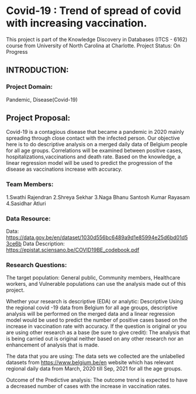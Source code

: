 # Covid-19 :  Trend of spread of covid with increasing vaccination. 

This project is part of the Knowledge Discovery in Databases (ITCS - 6162) course from University of North Carolina at Charlotte.
Project Status: On Progress

## INTRODUCTION:

### Project Domain: 

Pandemic, Disease(Covid-19)

## Project Proposal:

Covid-19 is a contagious disease that became a pandemic in 2020 mainly spreading through close contact with the infected person. Our objective here is to do descriptive analysis on a merged daily data of Belgium people for all age groups. Correlations will be examined between positive cases, hospitalizations,vaccinations and death rate. Based on the knowledge, a linear regression model will be used to predict the progression of the disease as vaccinations increase with accuracy.

### Team Members:
1.Swathi Rajendran
2.Shreya Sekhar
3.Naga Bhanu Santosh Kumar Rayasam
4.Sasidhar Atluri

### Data Resource:
Data:
https://data.gov.be/en/dataset/1030d556bc6489a9d1e85994e25d6bd01d53ce6b
Data Description:
https://epistat.sciensano.be/COVID19BE_codebook.pdf

### Research Questions:

The target population: General public, Community members, Healthcare workers, and  Vulnerable populations can use the analysis made out of this project.

Whether your research is descriptive (EDA) or analytic: Descriptive Using the regional covid -19 data from Belgium for all age groups, descriptive analysis will be performed on the merged data and a linear regression model would be used to predict the number of positive cases based on the increase in vaccination rate with accuracy.
If the question is original or you are using other research as a base (be sure to give credit): The analysis that is being carried out is original neither based on any other research nor an enhancement of analysis that is made.

The data that you are using: The data sets we collected are the unlabelled datasets from https://www.belgium.be/en website which has relevant regional daily data from March, 2020 till Sep, 2021 for all the age groups.

Outcome of the Predictive analysis: The outcome trend is expected to have a decreased number of cases with the increase in vaccination rates.



